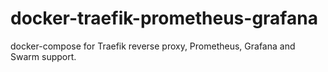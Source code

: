 # docker-traefik-prometheus-grafana
docker-compose for Traefik reverse proxy, Prometheus, Grafana and Swarm support.
